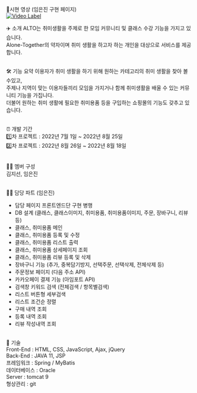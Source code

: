 🔗시현 영상 (임은진 구현 페이지)<br>
[![Video Label](http://img.youtube.com/vi/kpr6VfRPj0c/0.jpg)](https://youtu.be/kpr6VfRPj0c)<br>

✈️ 소개
ALTO는 취미생활을 주제로 한 모임 커뮤니티 및 클래스 수강 기능을 가지고 있습니다.<br> Alone-Together의 약자이며 취미 생활을 하고자 하는 개인을 대상으로 서비스를 제공합니다.<br><br>

🛠 기능 요약
이용자가 취미 생활을 하기 위해 원하는 카테고리의 취미 생활을 찾아 볼 수있고,<br>
주제나 지역이 맞는 이용자들끼리 모임을 가지거나 함께 취미생활을 배울 수 있는 커뮤니티 기능을 가집니다.<br>
더불어 원하는 취미 생활에 필요한 취미용품 등을 구입하는 쇼핑몰의 기능도 갖추고 있습니다.<br><br>

⏰ 개발 기간<br>
1️⃣차 프로젝트 : 2022년 7월 1일 ~ 2022년 8월 25일<br>
2️⃣차 프로젝트 : 2022년 8월 26일 ~ 2022년 8월 18일<br><br>

👩‍💻 멤버 구성<br>
김지선, 임은진<br><br>

👩‍💻 담당 파트 (임은진)<br>
- 담당 페이지 프론트엔드단 구현 병행
- DB 설계 (클래스, 클래스이미지, 취미용품, 취미용품이미지, 주문, 장바구니, 리뷰 등)
- 클래스, 취미용품 메인
- 클래스, 취미용품 등록 및 수정
- 클래스, 취미용품 리스트 출력
- 클래스, 취미용품 상세페이지 조회
- 클래스, 취미용품 리뷰 등록 및 삭제
- 장바구니 기능 (추가, 중복담기방지, 선택주문, 선택삭제, 전체삭제 등)
- 주문정보 페이지 (다음 주소 API)
- 카카오페이 결제 기능 (아임포트 API)
- 검색창 키워드 검색 (전체검색 / 항목별검색)
- 리스트 버튼형 세부검색
- 리스트 조건순 정렬
- 구매 내역 조회
- 등록 내역 조회
- 리뷰 작성내역 조회
<br><br>

📌 기술<br>
Front-End : HTML, CSS, JavaScript, Ajax, jQuery<br>
Back-End : JAVA 11, JSP<br>
프레임워크 : Spring / MyBatis<br>
데이터베이스 : Oracle<br>
Server : tomcat 9<br>
형상관리 : git<br>
